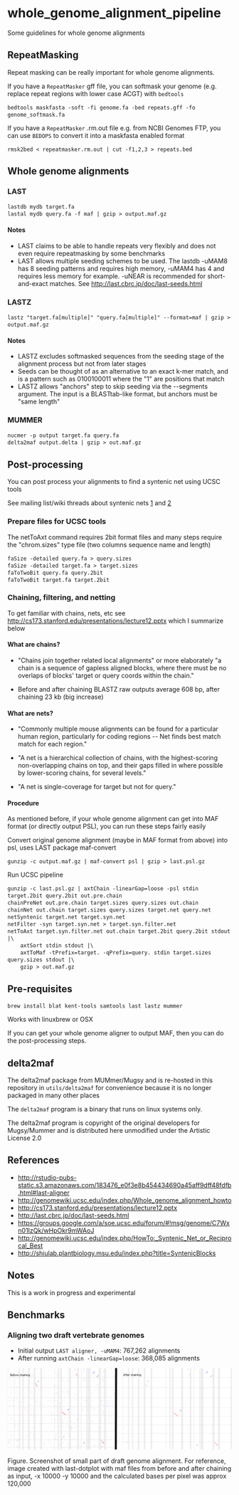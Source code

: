 # whole_genome_alignment_pipeline


Some guidelines for whole genome alignments


## RepeatMasking

Repeat masking can be really important for whole genome alignments.

If you have a `RepeatMasker` gff file, you can softmask your genome (e.g. replace repeat regions with lower case ACGT) with `bedtools`

    bedtools maskfasta -soft -fi genome.fa -bed repeats.gff -fo genome_softmask.fa
    
If you have a `RepeatMasker` .rm.out file e.g. from NCBI Genomes FTP, you can use `BEDOPS` to convert it into a maskfasta enabled format

    rmsk2bed < repeatmasker.rm.out | cut -f1,2,3 > repeats.bed
    

## Whole genome alignments

### LAST

    lastdb mydb target.fa
    lastal mydb query.fa -f maf | gzip > output.maf.gz


#### Notes

* LAST claims to be able to handle repeats very flexibly and does not even require repeatmasking by some benchmarks
* LAST allows multiple seeding schemes to be used. The lastdb -uMAM8 has 8 seeding patterns and requires high memory, -uMAM4 has 4 and requires less memory for example. -uNEAR is recommended for short-and-exact matches. See http://last.cbrc.jp/doc/last-seeds.html

### LASTZ

    lastz "target.fa[multiple]" "query.fa[multiple]" --format=maf | gzip > output.maf.gz

#### Notes

* LASTZ excludes softmasked sequences from the seeding stage of the alignment process but not from later stages
* Seeds can be thought of as an alternative to an exact k-mer match, and is a pattern such as 0100100011 where the "1" are positions that match
* LASTZ allows "anchors" step to skip seeding via the --segments argument. The input is a BLASTtab-like format, but anchors must be "same length"

### MUMMER

    nucmer -p output target.fa query.fa
    delta2maf output.delta | gzip > out.maf.gz

## Post-processing

You can post process your alignments to find a syntenic net using UCSC tools

See mailing list/wiki threads about syntenic nets [1](https://groups.google.com/a/soe.ucsc.edu/forum/#!msg/genome/C7Wxn01IzQk/wHpOkr9mWAoJ) and [2](http://genomewiki.ucsc.edu/index.php/HowTo:_Syntenic_Net_or_Reciprocal_Best)


### Prepare files for UCSC tools


The netToAxt command requires 2bit format files and many steps require the "chrom.sizes" type file (two columns sequence name and length)

```
faSize -detailed query.fa > query.sizes
faSize -detailed target.fa > target.sizes
faToTwoBit query.fa query.2bit
faToTwoBit target.fa target.2bit
```

### Chaining, filtering, and netting


To get familiar with chains, nets, etc see http://cs173.stanford.edu/presentations/lecture12.pptx which I summarize below


#### What are chains?

- "Chains join together related local alignments" or more elaborately "a chain is a sequence of gapless aligned blocks, where there must be no overlaps of blocks' target or query coords within the chain."

- Before and after chaining BLASTZ raw outputs average 608 bp, after chaining 23 kb (big increase)

#### What are nets?

- "Commonly multiple mouse alignments can be found for a particular human region, particularly for coding regions -- Net finds best match <query> match for each <target> region."

- "A net is a hierarchical collection of chains, with the highest-scoring non-overlapping chains on top, and their gaps filled in where possible by lower-scoring chains, for several levels."

- "A net is single-coverage for target but not for query."


#### Procedure

As mentioned before, if your whole genome alignment can get into MAF format (or directly output PSL), you can run these steps fairly easily

Convert original genome alignment (maybe in MAF format from above) into psl, uses LAST package maf-convert

```
gunzip -c output.maf.gz | maf-convert psl | gzip > last.psl.gz
```

Run UCSC pipeline

```
gunzip -c last.psl.gz | axtChain -linearGap=loose -psl stdin target.2bit query.2bit out.pre.chain
chainPreNet out.pre.chain target.sizes query.sizes out.chain
chainNet out.chain target.sizes query.sizes target.net query.net
netSyntenic target.net target.syn.net
netFilter -syn target.syn.net > target.syn.filter.net
netToAxt target.syn.filter.net out.chain target.2bit query.2bit stdout |\
    axtSort stdin stdout |\
    axtToMaf -tPrefix=target. -qPrefix=query. stdin target.sizes query.sizes stdout |\
    gzip > out.maf.gz
```

## Pre-requisites

```
brew install blat kent-tools samtools last lastz mummer
```


Works with linuxbrew or OSX

If you can get your whole genome aligner to output MAF, then you can do the post-processing steps.

## delta2maf

The delta2maf package from MUMmer/Mugsy and is re-hosted in this repository in `utils/delta2maf` for convenience because it is no longer packaged in many other places

The `delta2maf` program is a binary that runs on linux systems only.

The delta2maf program is copyright of the original developers for Mugsy/Mummer and is distributed here unmodified under the Artistic License 2.0

## References

- http://rstudio-pubs-static.s3.amazonaws.com/183476_e0f3e8b454434690a45aff9dff48fdfb.html#last-aligner
- http://genomewiki.ucsc.edu/index.php/Whole_genome_alignment_howto
- http://cs173.stanford.edu/presentations/lecture12.pptx
- http://last.cbrc.jp/doc/last-seeds.html
- https://groups.google.com/a/soe.ucsc.edu/forum/#!msg/genome/C7Wxn01IzQk/wHpOkr9mWAoJ
- http://genomewiki.ucsc.edu/index.php/HowTo:_Syntenic_Net_or_Reciprocal_Best
- http://shiulab.plantbiology.msu.edu/index.php?title=SyntenicBlocks


## Notes

This is a work in progress and experimental


## Benchmarks


### Aligning two draft vertebrate genomes

* Initial output `LAST aligner, -uMAM4`: 767,262 alignments  
* After running `axtChain -linearGap=loose`: 368,085 alignments

![](image/chaining.png)

Figure. Screenshot of small part of draft genome alignment. For reference, image created with last-dotplot with maf files from before and after chaining as input, -x 10000 -y 10000 and the calculated bases per pixel was approx 120,000


